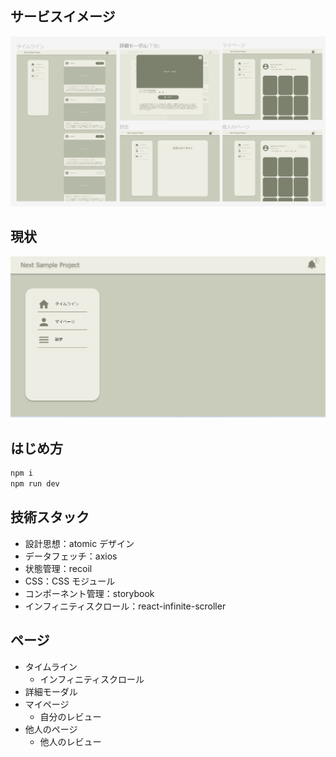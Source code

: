 ## サービスイメージ

<a href="https://www.figma.com/file/uidfvUXMcCISkmaeFNyYk2/Next-Sample?type=design&node-id=0%3A1&mode=design&t=graZE21KhL7JgrPY-1" target="_blank" rel="noopener noreferrer">

<img src="doc/image/final_service.png"/>
</a>

## 現状

<a href="https://next-sample-project-theta.vercel.app/" target="_blank" rel="noopener noreferrer">

<img src="doc/image/current_sercvice.png"/>
</a>

## はじめ方

```bash
npm i
npm run dev
```

## 技術スタック

- 設計思想：atomic デザイン
- データフェッチ：axios
- 状態管理：recoil
- CSS：CSS モジュール
- コンポーネント管理：storybook
- インフィニティスクロール：react-infinite-scroller

## ページ

- タイムライン
  - インフィニティスクロール
- 詳細モーダル
- マイページ
  - 自分のレビュー
- 他人のページ
  - 他人のレビュー
